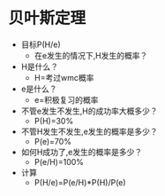 # 贝叶斯定理

- 目标P(H/e)
    + 在e发生的情况下,H发生的概率？ 
- H是什么？
    + H=考过wmc概率 
- e是什么？
    + e=积极复习的概率
- 不管e发生不发生,H的成功率大概多少？
    + P(H)=30%
- 不管H发生不发生,e发生的概率是多少？ 
    + P(e)=70%
- 如何H成功了,e发生的概率是多少？
    + P(e/H)=100%
- 计算
    + P(H/e)=P(e/H)*P(H)/P(e)
